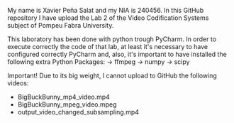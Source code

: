 My name is Xavier Peña Salat and my NIA is 240456. In this GitHub repository I have upload the Lab 2 of the Video Codification Systems subject of Pompeu Fabra University.

This laboratory has been done with python trough PyCharm. In order to execute correctly the code of that lab, at least it's necessary to have configured correctly PyCharm and, also, it's important to have installed the following extra Python Packages: -> ffmpeg -> numpy -> scipy

Important! Due to its big weight, I cannot upload to GitHub the following videos:

- BigBuckBunny_mp4_video.mp4
- BigBuckBunny_mpeg_video.mpeg
- output_video_changed_subsampling.mp4
